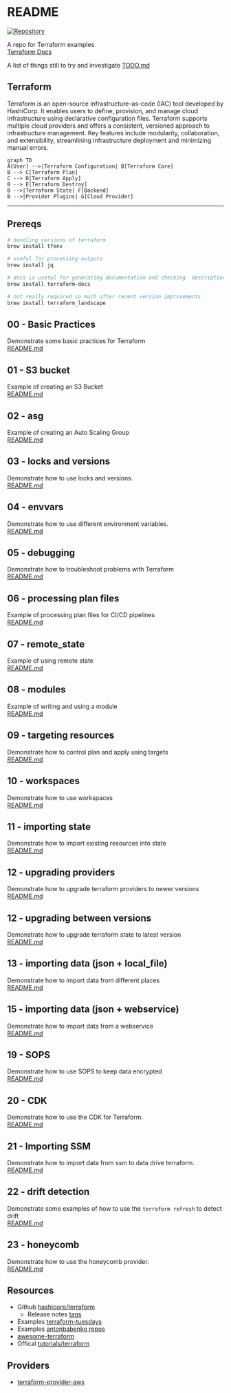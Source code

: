 # README

[![Repository](https://skillicons.dev/icons?i=aws,docker)](https://skillicons.dev)

A repo for Terraform examples  
[Terraform Docs](https://www.terraform.io/)  

A list of things still to try and investigate [TODO.md](./TODO.md)  

## Terraform

Terraform is an open-source infrastructure-as-code (IAC) tool developed by HashiCorp. It enables users to define, provision, and manage cloud infrastructure using declarative configuration files. Terraform supports multiple cloud providers and offers a consistent, versioned approach to infrastructure management. Key features include modularity, collaboration, and extensibility, streamlining infrastructure deployment and minimizing manual errors.  

```mermaid
graph TD
A[User] -->|Terraform Configuration| B[Terraform Core]
B --> C[Terraform Plan]
C --> D[Terraform Apply]
B --> E[Terraform Destroy]
B -->|Terraform State| F[Backend]
B -->|Provider Plugins| G[Cloud Provider]
```

---

## Prereqs

```sh
# handling versions of terraform
brew install tfenv

# useful for processing outputs
brew install jq

# docs is useful for generating documentation and checking  descriptions have been added
brew install terraform-docs

# not really required so much after recent version improvements  
brew install terraform_landscape 
```


## 00 - Basic Practices

Demonstrate some basic practices for Terraform  
[README.md](00_basic_practices/README.md)  

## 01 - S3 bucket

Example of creating an S3 Bucket  
[README.md](01_s3_bucket/README.md)  

## 02 - asg

Example of creating an Auto Scaling Group  
[README.md](02_asg/README.md)  

## 03 - locks and versions

Demonstrate how to use locks and versions.  
[README.md](03_locks_versions/README.md)  

## 04 - envvars

Demonstrate how to use different environment variables.  
[README.md](04_envvars/README.md)  

## 05 - debugging

Demonstrate how to troubleshoot problems with Terraform  
[README.md](05_debugging/README.md)  

## 06 - processing plan files

Example of processing plan files for CI/CD pipelines  
[README.md](06_processing_plan_files/README.md)  

## 07 - remote_state

Example of using remote state  
[README.md](07_remote_state/README.md)  

## 08 - modules

Example of writing and using a module  
[README.md](08_module/README.md)  

## 09 - targeting resources  

Demonstrate how to control plan and apply using targets  
[README.md](09_targeting_resources/README.md)  

## 10 - workspaces

Demonstrate how to use workspaces  
[README.md](10_workspaces/README.md)  

## 11 - importing state

Demonstrate how to import existing resources into state  
[README.md](11_importing_state/README.md)  

## 12 - upgrading providers

Demonstrate how to upgrade terraform providers to newer versions  
[README.md](12_upgrading_providers/README.md)  

## 12 - upgrading between versions

Demonstrate how to upgrade terraform state to latest version  
[README.md](12_upgrading_terraform/README.md)  

## 13 - importing data (json + local_file)

Demonstrate how to import data from different places  
[README.md](13_importing_data/README.md)  

## 15 - importing data (json + webservice)

Demonstrate how to import data from a webservice  
[README.md](15_importing_webservice/README.md)  

## 19 - SOPS

Demonstrate how to use SOPS to keep data encrypted  
[README.md](19_sops/README.md)  

## 20 - CDK

Demonstrate how to use the CDK for Terraform.  
[README.md](20_cdk/README.md)  

## 21 - Importing SSM

Demonstrate how to import data from ssm to data drive terraform.  
[README.md](21_importing_ssm/README.md)  

## 22 - drift detection

Demonstrate some examples of how to use the `terraform refresh` to detect drift  
[README.md](22_drift_detection/README.md)  

## 23 - honeycomb

Demonstrate how to use the honeycomb provider.  
[README.md](23_honeycomb/README.md)  

## Resources

* Github [hashicorp/terraform](https://github.com/hashicorp/terraform)  
  * Release notes [tags](https://github.com/hashicorp/terraform/tags)  
* Examples [terraform-tuesdays](https://github.com/ned1313/terraform-tuesdays)  
* Examples [antonbabenko repos](https://github.com/antonbabenko?tab=repositories)  
* [awesome-terraform](https://github.com/antonbabenko/awesome-terraform)  
* Offical [tutorials/terraform](https://learn.hashicorp.com/tutorials/terraform)  

## Providers

* [terraform-provider-aws](https://github.com/hashicorp/terraform-provider-aws)  
